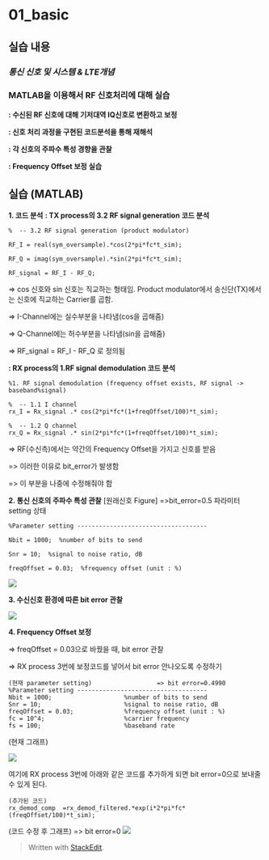 # 01_basic
## 실습 내용
### ***통신 신호 및 시스템 & LTE개념***


### **MATLAB을 이용해서 RF 신호처리에 대해 실습**

**: 수신된 RF 신호에 대해 기저대역 IQ신호로 변환하고 보정**

**: 신호 처리 과정을 구현된 코드분석을 통해 재해석**

**: 각 신호의 주파수 특성 경향을 관찰**

**: Frequency Offset 보정 실습**




## 실습 (MATLAB)

**1. 코드 분석**
**: TX process의 3.2 RF signal generation 코드 분석**
```
%  -- 3.2 RF signal generation (product modulator)

RF_I = real(sym_oversample).*cos(2*pi*fc*t_sim);

RF_Q = imag(sym_oversample).*sin(2*pi*fc*t_sim);

RF_signal = RF_I - RF_Q; 
```
=> cos 신호와 sin 신호는 직교하는 형태임. Product modulator에서 송신단(TX)에서는 신호에 직교하는 Carrier를 곱함.

=> I-Channel에는 실수부분을 나타냄(cos을 곱해줌)

=> Q-Channel에는 허수부분을 나타냄(sin을 곱해줌)

=> RF_signal = RF_I - RF_Q 로 정의됨


**: RX process의 1.RF signal demodulation 코드 분석**
```
%1. RF signal demodulation (frequency offset exists, RF signal -> baseband%signal)

%  -- 1.1 I channel
rx_I = Rx_signal .* cos(2*pi*fc*(1+freqOffset/100)*t_sim);

%  -- 1.2 Q channel
rx_Q = Rx_signal .* sin(2*pi*fc*(1+freqOffset/100)*t_sim);
```
=> RF(수신측)에서는 약간의 Frequency Offset을 가지고 신호를 받음

=> 이러한 이유로 bit_error가 발생함

=> 이 부분을 나중에 수정해줘야 함



**2.  통신 신호의 주파수 특성 관찰**
[원래신호 Figure]	=>bit_error=0.5
파라미터 setting 상태
```
%Parameter setting ------------------------------------

Nbit = 1000;  %number of bits to send

Snr = 10;  %signal to noise ratio, dB

freqOffset = 0.03;  %frequency offset (unit : %)
```
![](https://github.com/prizesilvers2/Communication_Theorem/blob/master/1/figs/original_figure.jpg)


**3. 수신신호 환경에 따른 bit error 관찰**

![](https://github.com/prizesilvers2/Communication_Theorem/blob/master/Figs/1/figure0.png)


**4. Frequency Offset 보정**

=> freqOffset = 0.03으로 바꿨을 때, bit error 관찰

=> RX process 3번에 보정코드를 넣어서 bit error 안나오도록 수정하기


```
(현재 parameter setting)					=> bit error=0.4990
%Parameter setting ------------------------------------
Nbit = 1000;                    %number of bits to send
Snr = 10;                       %signal to noise ratio, dB
freqOffset = 0.03;              %frequency offset (unit : %)
fc = 10^4;                      %carrier frequency
fs = 100;                       %baseband rate
```

(현재 그래프)

![](https://github.com/prizesilvers2/Communication_Theorem/blob/master/Figs/1/figure1.png)

여기에 RX process 3번에 아래와 같은 코드를 추가하게 되면 bit error=0으로 보내줄 수 있게 된다.
```
(추가된 코드)
rx_demod_comp  =rx_demod_filtered.*exp(i*2*pi*fc*(freqOffset/100)*t_sim);
```

(코드 수정 후 그래프) => bit error=0
![](https://github.com/prizesilvers2/Communication_Theorem/blob/master/Figs/1/figure2.png)

> Written with [StackEdit](https://stackedit.io/).

